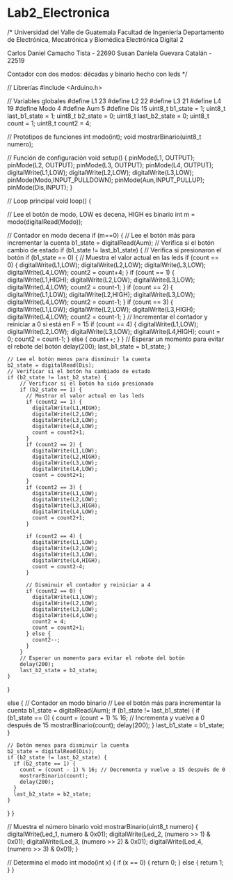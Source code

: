 # Lab2_Electronica
/* Universidad del Valle de Guatemala
Facultad de Ingeniería
Departamento de Electrónica, Mecatrónica y Biomédica
Electrónica Digital 2

Carlos Daniel Camacho Tista - 22690
Susan Daniela Guevara Catalán - 22519

Contador con dos modos: décadas y binario hecho con leds */

// Librerías
#include <Arduino.h>

// Variables globales
#define L1 23
#define L2 22
#define L3 21
#define L4 19
#define Modo 4
#define Aum 5
#define Dis 15
uint8_t b1_state = 1;
uint8_t last_b1_state = 1;
uint8_t b2_state = 0;
uint8_t last_b2_state = 0;
uint8_t count = 1;
uint8_t count2 = 4;

// Prototipos de funciones
int modo(int);
void mostrarBinario(uint8_t numero);

// Función de configuración
void setup() {
  pinMode(L1, OUTPUT);
  pinMode(L2, OUTPUT);
  pinMode(L3, OUTPUT);
  pinMode(L4, OUTPUT);
  digitalWrite(L1,LOW);
  digitalWrite(L2,LOW);
  digitalWrite(L3,LOW);
  pinMode(Modo,INPUT_PULLDOWN);
  pinMode(Aun,INPUT_PULLUP);
  pinMode(Dis,INPUT);
}

// Loop principal
void loop() {

  // Lee el botón de modo, LOW es decena, HIGH es binario
  int m = modo(digitalRead(Modo));
  
  // Contador en modo decena
  if (m==0) {
    // Lee el botón más para incrementar la cuenta
    b1_state = digitalRead(Aum);
    // Verifica si el botón cambio de estado
    if (b1_state != last_b1_state) {
        // Verifica si presionaron el botón 
        if (b1_state == 0) {
          // Muestra el valor actual en las leds
          if (count == 0) {
            digitalWrite(L1,LOW);
            digitalWrite(L2,LOW);
            digitalWrite(L3,LOW);
            digitalWrite(L4,LOW);
            count2 = count+4;
          }
          if (count == 1) {
            digitalWrite(L1,HIGH);
            digitalWrite(L2,LOW);
            digitalWrite(L3,LOW);
            digitalWrite(L4,LOW);
            count2 = count-1;
          }
          if (count == 2) {
            digitalWrite(L1,LOW);
            digitalWrite(L2,HIGH);
            digitalWrite(L3,LOW);
            digitalWrite(L4,LOW);
            count2 = count-1;
          }
          if (count == 3) {
            digitalWrite(L1,LOW);
            digitalWrite(L2,LOW);
            digitalWrite(L3,HIGH);
            digitalWrite(L4,LOW);
            count2 = count-1;
          }
          // Incrementar el contador y reiniciar a 0 si está en F = 15
          if (count == 4) {
            digitalWrite(L1,LOW);
            digitalWrite(L2,LOW);
            digitalWrite(L3,LOW);
            digitalWrite(L4,HIGH);
            count = 0;
            count2 = count-1;
          } else {
            count++;
          }
        }
        // Esperar un momento para evitar el rebote del botón
        delay(200);
        last_b1_state = b1_state;
      } 
        

    // Lee el botón menos para disminuir la cuenta
    b2_state = digitalRead(Dis);
    // Verificar si el botón ha cambiado de estado
    if (b2_state != last_b2_state) {
        // Verificar si el botón ha sido presionado 
        if (b2_state == 1) {
          // Mostrar el valor actual en las leds
          if (count2 == 1) {
            digitalWrite(L1,HIGH);
            digitalWrite(L2,LOW);
            digitalWrite(L3,LOW);
            digitalWrite(L4,LOW);
            count = count2+1;
          }
          if (count2 == 2) {
            digitalWrite(L1,LOW);
            digitalWrite(L2,HIGH);
            digitalWrite(L3,LOW);
            digitalWrite(L4,LOW);
            count = count2+1;
          }
          if (count2 == 3) {
            digitalWrite(L1,LOW);
            digitalWrite(L2,LOW);
            digitalWrite(L3,HIGH);
            digitalWrite(L4,LOW);
            count = count2+1;
          }
        
          if (count2 == 4) {
            digitalWrite(L1,LOW);
            digitalWrite(L2,LOW);
            digitalWrite(L3,LOW);
            digitalWrite(L4,HIGH);
            count = count2-4;
          }

          // Disminuir el contador y reiniciar a 4
          if (count2 == 0) {
            digitalWrite(L1,LOW);
            digitalWrite(L2,LOW);
            digitalWrite(L3,LOW);
            digitalWrite(L4,LOW);
            count2 = 4;
            count = count2+1;
          } else {
            count2--;
          }
        }
        // Esperar un momento para evitar el rebote del botón
        delay(200);
        last_b2_state = b2_state;
    }   
  }

  else {
    // Contador en modo binario
    // Lee el botón más para incrementar la cuenta
    b1_state = digitalRead(Aum);
    if (b1_state != last_b1_state) {
      if (b1_state == 0) {
        count = (count + 1) % 16; // Incrementa y vuelve a 0 después de 15
        mostrarBinario(count);
        delay(200);
      }
      last_b1_state = b1_state;
    }

    // Botón menos para disminuir la cuenta
    b2_state = digitalRead(Dis);
    if (b2_state != last_b2_state) {
      if (b2_state == 1) {
        count = (count - 1) % 16; // Decrementa y vuelve a 15 después de 0
        mostrarBinario(count);
        delay(200);
      }
      last_b2_state = b2_state;
    }
  }
}

// Muestra el número binario
void mostrarBinario(uint8_t numero) {
  digitalWrite(Led_1, numero & 0x01);
  digitalWrite(Led_2, (numero >> 1) & 0x01);
  digitalWrite(Led_3, (numero >> 2) & 0x01);
  digitalWrite(Led_4, (numero >> 3) & 0x01);
}

// Determina el modo
int modo(int x) {
  if (x == 0) {
    return 0;
  }
  else {
    return 1;
  }
}
